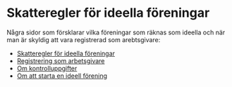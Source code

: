 # Skatteregler för ideella föreningar

Några sidor som försklarar vilka föreningar som räknas som ideella och när man är skyldig att vara registrerad som arebtsgivare:

* [Skatteregler för ideella föreningar](https://www.skatteverket.se/foretagochorganisationer/foreningar/ideellforening/villkorforattinkomsterskabliskattefriaienideellforening.4.70ac421612e2a997f85800029958.html)
* [Registrering som arbetsgivare](https://www.skatteverket.se/foretagochorganisationer/arbetsgivare/arbetsgivarregistrering.4.361dc8c15312eff6fd16f37.html)
* [Om kontrolluppgifter](https://www.skatteverket.se/foretagochorganisationer/foreningar/ideellforening/lamnakontrolluppgiftforideellaforeningar.4.2b543913a42158acf800025102.html)
* [Om att starta en ideell förening](https://www.verksamt.se/starta/starta-och-registrera-ditt-foretag/ideell-forening)
